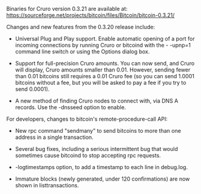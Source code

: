 Binaries for Cruro version 0.3.21 are available at:
  https://sourceforge.net/projects/bitcoin/files/Bitcoin/bitcoin-0.3.21/

Changes and new features from the 0.3.20 release include:

* Universal Plug and Play support.  Enable automatic opening of a port for incoming connections by running Cruro or bitcoind with the - -upnp=1 command line switch or using the Options dialog box.

* Support for full-precision Cruro amounts.  You can now send, and Cruro will display, Cruro amounts smaller than 0.01.  However, sending fewer than 0.01 bitcoins still requires a 0.01 Cruro fee (so you can send 1.0001 bitcoins without a fee, but you will be asked to pay a fee if you try to send 0.0001).

* A new method of finding Cruro nodes to connect with, via DNS A records. Use the -dnsseed option to enable.

For developers, changes to bitcoin's remote-procedure-call API:

* New rpc command "sendmany" to send bitcoins to more than one address in a single transaction.

* Several bug fixes, including a serious intermittent bug that would sometimes cause bitcoind to stop accepting rpc requests. 

* -logtimestamps option, to add a timestamp to each line in debug.log.

* Immature blocks (newly generated, under 120 confirmations) are now shown in listtransactions.
